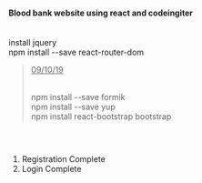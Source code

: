 <p class="has-line-data" data-line-start="0" data-line-end="3"><h4>Blood bank website using react and codeingiter</h4><br>
install jquery<br>
npm install --save react-router-dom</p>
<blockquote>
<p class="has-line-data" data-line-start="3" data-line-end="3">
	<u>09/10/19</u></p><br>
    npm install --save formik<br>
    npm install --save yup<br>
    npm install react-bootstrap bootstrap
</blockquote>
<pre>
	<code class="has-line-data" data-line-start="8" data-line-end="3" class="language-sh">
	</code>
</pre>
<p class="has-line-data" data-line-start="0" data-line-end="3">
	<ol>
		<li>Registration Complete</li>
		<li>Login Complete</li>
	</ol>
</p>